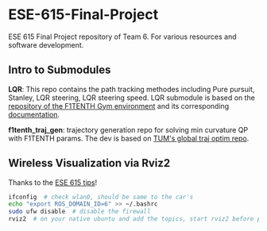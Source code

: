 # ESE-615-Final-Project
ESE 615 Final Project repository of Team 6. For various resources and software development.

## Intro to Submodules

**LQR**: This repo contains the path tracking methodes including Pure pursuit, Stanley, LQR steering, LQR steering speed. 
LQR submodule is based on the [repository of the F1TENTH Gym environment](https://github.com/f1tenth/f1tenth_gym) and its corresponding [documentation](https://f1tenth-gym.readthedocs.io/en/latest/).

**f1tenth_traj_gen**: trajectory generation repo for solving min curvature QP with F1TENTH params. The dev is based on [TUM's global traj optim repo](https://github.com/TUMFTM/global_racetrajectory_optimization). 


## Wireless Visualization via Rviz2

Thanks to the [ESE 615 tips](https://docs.google.com/document/d/1PhaZvV0ZKzfTiwoJAoGcjTY9W2EPkMq2NKQgz8E-glk/edit)!
```bash
ifconfig  # check wlan0, should be same to the car's
echo "export ROS_DOMAIN_ID=6" >> ~/.bashrc
sudo ufw disable  # disable the firewall
rviz2  # on your native ubuntu and add the topics, start rviz2 before pf!
```

